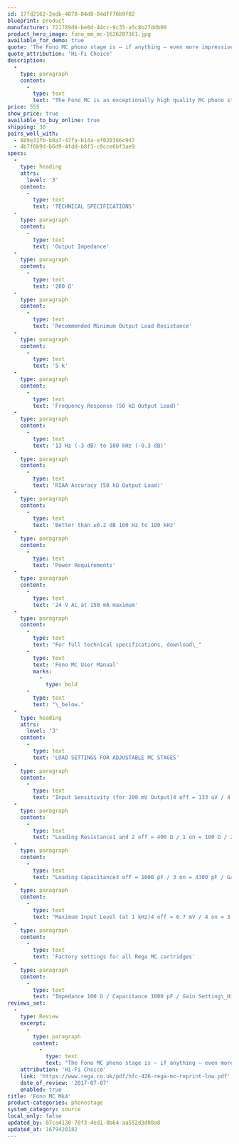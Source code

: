 ```yaml
---
id: 17fd2162-2edb-4870-84d8-04dff76b9f02
blueprint: product
manufacturer: 721789d8-be8d-44cc-9c35-a5c8b27ddb09
product_hero_image: fono_mm_mc-1626207361.jpg
available_for_demo: true
quote: 'The Fono MC phono stage is – if anything – even more impressive. It combines superb basic performance with unusual flexibility for a design at this price, making it a go-to design at or anywhere near the asking price.'
quote_attribution: 'Hi-Fi Choice'
description:
  -
    type: paragraph
    content:
      -
        type: text
        text: "The Fono MC is an exceptionally high quality MC phono stage designed to maximise the potential of any MC cartridge. Although specifically to compliment the latest Rega range of moving coils you will find full adjustability for loading is available via dip switches conveniently placed on the rear panel with two different gain settings located on the back panel making the Fono MC compatible with most low output MC cartridges.\_\_"
price: 555
show_price: true
available_to_buy_online: true
shipping: 30
pairs_well_with:
  - 889e31fb-b0a7-47fa-b14a-ef028366c947
  - 4b7f6b9d-b6d9-4fdd-b8f3-c0cce6bf3ae9
specs:
  -
    type: heading
    attrs:
      level: '3'
    content:
      -
        type: text
        text: 'TECHNICAL SPECIFICATIONS'
  -
    type: paragraph
    content:
      -
        type: text
        text: 'Output Impedance'
  -
    type: paragraph
    content:
      -
        type: text
        text: '200 Ω'
  -
    type: paragraph
    content:
      -
        type: text
        text: 'Recommended Minimum Output Load Resistance'
  -
    type: paragraph
    content:
      -
        type: text
        text: '5 k'
  -
    type: paragraph
    content:
      -
        type: text
        text: 'Frequency Response (50 kΩ Output Load)'
  -
    type: paragraph
    content:
      -
        type: text
        text: '13 Hz (-3 dB) to 100 kHz (-0.3 dB)'
  -
    type: paragraph
    content:
      -
        type: text
        text: 'RIAA Accuracy (50 kΩ Output Load)'
  -
    type: paragraph
    content:
      -
        type: text
        text: 'Better than ±0.2 dB 100 Hz to 100 kHz'
  -
    type: paragraph
    content:
      -
        type: text
        text: 'Power Requirements'
  -
    type: paragraph
    content:
      -
        type: text
        text: '24 V AC at 150 mA maximum'
  -
    type: paragraph
    content:
      -
        type: text
        text: "For full technical specifications, download\_"
      -
        type: text
        text: 'Fono MC User Manual'
        marks:
          -
            type: bold
      -
        type: text
        text: "\_below."
  -
    type: heading
    attrs:
      level: '3'
    content:
      -
        type: text
        text: 'LOAD SETTINGS FOR ADJUSTABLE MC STAGES'
  -
    type: paragraph
    content:
      -
        type: text
        text: "Input Sensitivity (for 200 mV Output)4 off = 133 uV / 4 on = 67\_uVInput\_"
  -
    type: paragraph
    content:
      -
        type: text
        text: "Loading Resistance1 and 2 off = 400 Ω / 1 on = 100 Ω / 2 on = 150 Ω / 1 and 2 on = 70\_ΩInput\_"
  -
    type: paragraph
    content:
      -
        type: text
        text: "Loading Capacitance3 off = 1000 pF / 3 on = 4300 pF / Gain (at 1 kHz) / 4 off = 63.5 dB / 4 on = 69.5\_dB"
  -
    type: paragraph
    content:
      -
        type: text
        text: "Maximum Input Level (at 1 kHz)4 off = 6.7 mV / 4 on = 3.4\_mV"
  -
    type: paragraph
    content:
      -
        type: text
        text: 'Factory settings for all Rega MC cartridges'
  -
    type: paragraph
    content:
      -
        type: text
        text: "Impedance 100 Ω / Capacitance 1000 pF / Gain Setting\_High"
reviews_set:
  -
    type: Review
    excerpt:
      -
        type: paragraph
        content:
          -
            type: text
            text: "The Fono MC phono stage is – if anything – even more impressive. It combines superb basic performance with unusual flexibility for a design at this price, making it a go-to design at or anywhere near the asking price.\_"
    attribution: 'Hi-Fi Choice'
    link: 'https://www.rega.co.uk/pdf/hfc-426-rega-mc-reprint-low.pdf'
    date_of_review: '2017-07-07'
    enabled: true
title: 'Fono MC Mk4'
product-categories: phonostage
system_category: source
local_only: false
updated_by: 87ca4130-78f3-4ed1-8b64-aa552d3d08a8
updated_at: 1679420182
---
```

